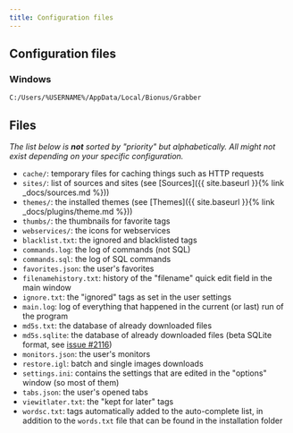 ```yaml
---
title: Configuration files
---
```



## Configuration files

### Windows

```
C:/Users/%USERNAME%/AppData/Local/Bionus/Grabber
```


## Files

_The list below is **not** sorted by "priority" but alphabetically. All might not exist depending on your specific configuration._

* `cache/`: temporary files for caching things such as HTTP requests
* `sites/`: list of sources and sites (see [Sources]({{ site.baseurl }}{% link _docs/sources.md %}))
* `themes/`: the installed themes (see [Themes]({{ site.baseurl }}{% link _docs/plugins/theme.md %}))
* `thumbs/`: the thumbnails for favorite tags
* `webservices/`: the icons for webservices
* `blacklist.txt`: the ignored and blacklisted tags
* `commands.log`: the log of commands (not SQL)
* `commands.sql`: the log of SQL commands
* `favorites.json`: the user's favorites
* `filenamehistory.txt`: history of the "filename" quick edit field in the main window
* `ignore.txt`: the "ignored" tags as set in the user settings
* `main.log`: log of everything that happened in the current (or last) run of the program
* `md5s.txt`: the database of already downloaded files
* `md5s.sqlite`: the database of already downloaded files (beta SQLite format, see [issue #2116](https://github.com/Bionus/imgbrd-grabber/issues/2116))
* `monitors.json`: the user's monitors
* `restore.igl`: batch and single images downloads
* `settings.ini`: contains the settings that are edited in the "options" window (so most of them)
* `tabs.json`: the user's opened tabs
* `viewitlater.txt`: the "kept for later" tags
* `wordsc.txt`: tags automatically added to the auto-complete list, in addition to the `words.txt` file that can be found in the installation folder
